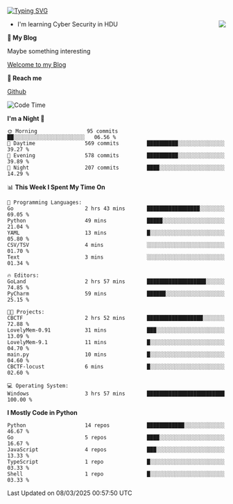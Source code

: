 [![Typing SVG](https://readme-typing-svg.herokuapp.com?font=Fira+Code&pause=1000&random=false&width=450&height=60&lines=Hello+%F0%9F%91%8B%F0%9F%8F%BB;I'm+JBNRZ)](https://git.io/typing-svg)

<a href="#">
  <img align="right" src="https://github-readme-stats.vercel.app/api?username=JBNRZ&show_icons=true&bg_color=15,f2f7fd,E0EAFC" />
</a>

- I'm learning Cyber Security in HDU

 **🌱 My Blog**

Maybe something interesting

[Welcome to my Blog](https://jbnrz.com.cn/)

 **💬 Reach me** 

[Github](https://github.com/JBNRZ)


<!--START_SECTION:waka-->
![Code Time](http://img.shields.io/badge/Code%20Time-1%2C009%20hrs%2011%20mins-blue)

**I'm a Night 🦉** 

```text
🌞 Morning                95 commits          ██░░░░░░░░░░░░░░░░░░░░░░░   06.56 % 
🌆 Daytime                569 commits         ██████████░░░░░░░░░░░░░░░   39.27 % 
🌃 Evening                578 commits         ██████████░░░░░░░░░░░░░░░   39.89 % 
🌙 Night                  207 commits         ████░░░░░░░░░░░░░░░░░░░░░   14.29 % 
```


📊 **This Week I Spent My Time On** 

```text
💬 Programming Languages: 
Go                       2 hrs 43 mins       █████████████████░░░░░░░░   69.05 % 
Python                   49 mins             █████░░░░░░░░░░░░░░░░░░░░   21.04 % 
YAML                     13 mins             █░░░░░░░░░░░░░░░░░░░░░░░░   05.80 % 
CSV/TSV                  4 mins              ░░░░░░░░░░░░░░░░░░░░░░░░░   01.70 % 
Text                     3 mins              ░░░░░░░░░░░░░░░░░░░░░░░░░   01.34 % 

🔥 Editors: 
GoLand                   2 hrs 57 mins       ███████████████████░░░░░░   74.85 % 
PyCharm                  59 mins             ██████░░░░░░░░░░░░░░░░░░░   25.15 % 

🐱‍💻 Projects: 
CBCTF                    2 hrs 52 mins       ██████████████████░░░░░░░   72.88 % 
LovelyMem-0.91           31 mins             ███░░░░░░░░░░░░░░░░░░░░░░   13.09 % 
LovelyMem-9.1            11 mins             █░░░░░░░░░░░░░░░░░░░░░░░░   04.70 % 
main.py                  10 mins             █░░░░░░░░░░░░░░░░░░░░░░░░   04.60 % 
CBCTF-locust             6 mins              █░░░░░░░░░░░░░░░░░░░░░░░░   02.60 % 

💻 Operating System: 
Windows                  3 hrs 57 mins       █████████████████████████   100.00 % 
```

**I Mostly Code in Python** 

```text
Python                   14 repos            ████████████░░░░░░░░░░░░░   46.67 % 
Go                       5 repos             ████░░░░░░░░░░░░░░░░░░░░░   16.67 % 
JavaScript               4 repos             ███░░░░░░░░░░░░░░░░░░░░░░   13.33 % 
TypeScript               1 repo              █░░░░░░░░░░░░░░░░░░░░░░░░   03.33 % 
Shell                    1 repo              █░░░░░░░░░░░░░░░░░░░░░░░░   03.33 % 
```




 Last Updated on 08/03/2025 00:57:50 UTC
<!--END_SECTION:waka-->
